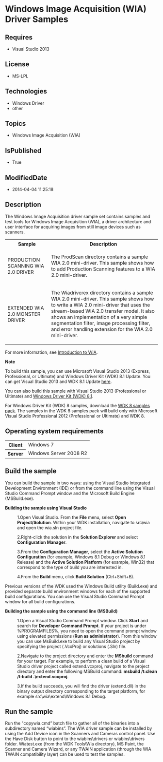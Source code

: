 # Windows Image Acquisition (WIA) Driver Samples
## Requires
* Visual Studio 2013
## License
* MS-LPL
## Technologies
* Windows Driver
* other
## Topics
* Windows Image Acquisition (WIA)
## IsPublished
* True
## ModifiedDate
* 2014-04-04 11:25:18
## Description

<div id="mainSection">
<p>The Windows Image Acquisition driver sample set contains samples and test tools for Windows Image Acquisition (WIA), a driver architecture and user interface for acquiring images from still image devices such as scanners.
</p>
<table>
<tbody>
<tr>
<th>Sample</th>
<th>Description</th>
</tr>
<tr>
<td>
<p>PRODUCTION SCANNING WIA 2.0 DRIVER </p>
</td>
<td>
<p>The ProdScan directory contains a sample WIA 2.0 mini-driver. This sample shows how to add Production Scanning features to a WIA 2.0 mini-driver.</p>
</td>
</tr>
<tr>
<td>
<p>EXTENDED WIA 2.0 MONSTER DRIVER </p>
</td>
<td>
<p>The Wiadriverex directory contains a sample WIA 2.0 mini-driver. This sample shows how to write a WIA 2.0 mini-driver that uses the stream-based WIA 2.0 transfer model. It also shows an implementation of a very simple segmentation filter, image processing
 filter, and error handling extension for the WIA 2.0 mini-driver.</p>
</td>
</tr>
</tbody>
</table>
<p>For more information, see <a href="http://msdn.microsoft.com/en-us/library/windows/hardware/ff542835">
Introduction to WIA</a>.</p>
<p class="note"><b>Note</b>&nbsp;&nbsp;</p>
<p class="note">To build this sample, you can use Microsoft Visual Studio&nbsp;2013 (Express, Professional, or Ultimate) and Windows Driver Kit (WDK)&nbsp;8.1 Update. You can get Visual Studio&nbsp;2013 and WDK&nbsp;8.1 Update
<a href="http://go.microsoft.com/fwlink/p/?LInkID=239721">here</a>.</p>
<p class="note">You can also build this sample with Visual Studio&nbsp;2013 (Professional or Ultimate) and
<a href="http://go.microsoft.com/fwlink/p/?LInkID=391348">Windows Driver Kit (WDK)&nbsp;8.1</a>.</p>
<p class="note">For Windows Driver Kit (WDK)&nbsp;8 samples, download the <a href=" http://go.microsoft.com/fwlink/?LinkId=317090">
WDK&nbsp;8 samples pack</a>. The samples in the WDK&nbsp;8 samples pack will build only with Microsoft Visual Studio Professional&nbsp;2012 (Professional or Ultimate) and WDK&nbsp;8.</p>
<p></p>
<h2>Operating system requirements</h2>
<table>
<tbody>
<tr>
<th>Client</th>
<td><dt>Windows&nbsp;7 </dt></td>
</tr>
<tr>
<th>Server</th>
<td><dt>Windows Server&nbsp;2008&nbsp;R2 </dt></td>
</tr>
</tbody>
</table>
<h2>Build the sample</h2>
<p>You can build the sample in two ways: using the Visual Studio Integrated Development Environment (IDE) or from the command line using the Visual Studio Command Prompt window and the Microsoft Build Engine (MSBuild.exe).</p>
<p><b>Building the sample using Visual Studio</b></p>
<dl><dd>
<p>1.Open Visual Studio. From the <b>File</b> menu, select <b>Open Project/Solution</b>. Within your WDK installation, navigate to src\wia and open the wia.sln project file.</p>
</dd><dd>
<p>2.Right-click the solution in the <b>Solution Explorer</b> and select <b>Configuration Manager</b>.</p>
</dd><dd>
<p>3.From the <b>Configuration Manager</b>, select the <b>Active Solution Configuration</b> (for example, Windows 8.1 Debug or Windows 8.1 Release) and the
<b>Active Solution Platform</b> (for example, Win32) that correspond to the type of build you are interested in.</p>
</dd><dd>
<p>4.From the <b>Build</b> menu, click <b>Build Solution</b> (Ctrl&#43;Shift&#43;B).</p>
</dd></dl>
<p>Previous versions of the WDK used the Windows Build utility (Build.exe) and provided separate build environment windows for each of the supported build configurations. You can use the Visual Studio Command Prompt window for all build configurations.</p>
<p><b>Building the sample using the command line (MSBuild)</b></p>
<dl><dd>
<p>1.Open a Visual Studio Command Prompt window. Click <b>Start</b> and search for
<b>Developer Command Prompt</b>. If your project is under %PROGRAMFILES%, you need to open the command prompt window using elevated permissions (<b>Run as administrator</b>). From this window you can use MsBuild.exe to build any Visual Studio project by specifying
 the project (.VcxProj) or solutions (.Sln) file. </p>
</dd><dd>
<p>2.Navigate to the project directory and enter the <b>MSbuild</b> command for your target. For example, to perform a clean build of a Visual Studio driver project called extend.vcxproj, navigate to the project directory and enter the following MSBuild command:
<b>msbuild /t:clean /t:build .\extend.vcxproj</b>.</p>
</dd><dd>
<p>3.If the build succeeds, you will find the driver (extend.dll) in the binary output directory corresponding to the target platform, for example src\wia\extend\Windows 8.1 Debug.
</p>
</dd></dl>
<h2>Run the sample</h2>
<p>Run the &quot;copywia.cmd” batch file to gather all of the binaries into a subdirectory named “wiabins”. The WIA driver sample can be installed by using the Add Device icon in the Scanners and Cameras control panel. Use the Have Disk button to point to the wiabins\drivers
 or wiabins\drivers folder. Wiatest.exe (from the WDK Tools\Wia directory), MS Paint, the Scanner and Camera Wizard, or any TWAIN application (through the WIA TWAIN compatibility layer) can be used to test the samples.</p>
</div>
